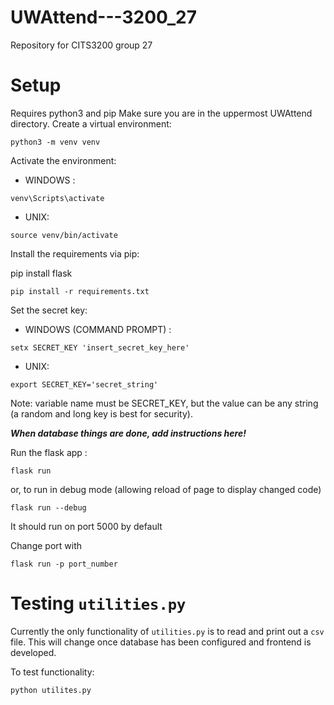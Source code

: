 # UWAttend---3200_27

Repository for CITS3200 group 27

# Setup

Requires python3 and pip
Make sure you are in the uppermost UWAttend directory.
Create a virtual environment:

```
python3 -m venv venv
```

Activate the environment:

- WINDOWS :

```
venv\Scripts\activate
```

- UNIX:

```
source venv/bin/activate
```

Install the requirements via pip:

pip install flask

```
pip install -r requirements.txt
```

Set the secret key:

- WINDOWS (COMMAND PROMPT) :

```
setx SECRET_KEY 'insert_secret_key_here'
```

- UNIX:

```
export SECRET_KEY='secret_string'
```

Note: variable name must be SECRET_KEY, but the value can be any string (a random and long key is best for security).

**_When database things are done, add instructions here!_**

Run the flask app :

```
flask run
```

or, to run in debug mode (allowing reload of page to display changed code)

```
flask run --debug
```

It should run on port 5000 by default

Change port with

```
flask run -p port_number
```

# Testing `utilities.py`
Currently the only functionality of `utilities.py` is to read and print out a `csv` file. This will change once database has been configured and frontend is developed.

To test functionality:

``` shell
python utilites.py
```

